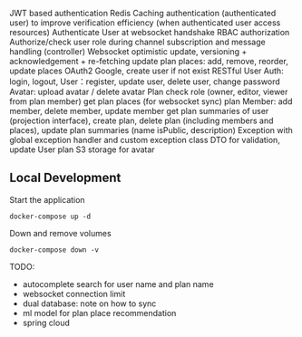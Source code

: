JWT based authentication
    Redis Caching authentication (authenticated user) to improve verification efficiency (when authenticated user access resources)
    Authenticate User at websocket handshake
RBAC authorization
    Authorize/check user role during channel subscription and message handling (controller)
Websocket
    optimistic update, versioning + acknowledgement + re-fetching
    update plan places: add, remove, reorder, update places
OAuth2
    Google, create user if not exist
RESTful
    User
        Auth: login, logout, 
        User：register, update user, delete user, change password
        Avatar: upload avatar / delete avatar
    Plan
        check role (owner, editor, viewer from plan member)
        get plan places (for websocket sync)
        plan Member: add member, delete member, update member
        get plan summaries of user (projection interface), create plan, delete plan (including members and places), update plan summaries (name isPublic, description)
Exception with global exception handler and custom exception class
DTO for validation, update
    User
    plan
S3 storage for avatar

## Local Development
Start the application
```
docker-compose up -d
```

Down and remove volumes
```
docker-compose down -v
```

TODO:
- autocomplete search for user name and plan name
- websocket connection limit
- dual database: note on how to sync
- ml model for plan place recommendation
- spring cloud
